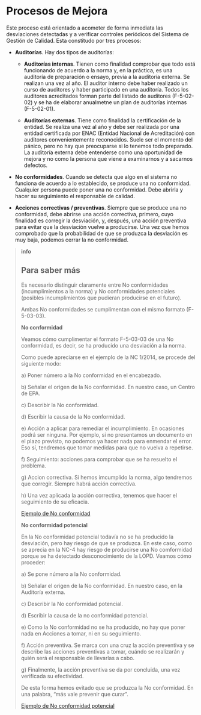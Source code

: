 
# Procesos de Mejora

Este proceso está orientado a acometer de forma inmediata las desviaciones detectadas y a verificar controles periódicos del Sistema de Gestión de Calidad. Esta constitudo por tres procesos:

- **Auditorías**. Hay dos tipos de auditorías:

    - **Auditorías internas**. Tienen como finalidad comprobar que todo está funcionando de acuerdo a la norma y, en la práctica, es una auditoría de preparación o ensayo, previa a la auditoría externa. Se realizan una vez al año. El auditor interno debe haber realizado un curso de auditores y haber participado en una auditoría. Todos los auditores acreditados forman parte del listado de auditores (F-5-02-02) y se ha de elaborar anualmetne un plan de auditorías internas (F-5-02-01).

    - **Auditorías externas**. Tiene como finalidad la certificación de la entidad. Se realiza una vez al año y debe ser realizada por una entidad certificada por ENAC (Entidad Nacional de Acreditación) con auditores convenientemente reconocidos. Suele ser el momento del pánico, pero no hay que preocuparse si lo tenemos todo preparado. La auditoría externa debe entenderse como una oportunidad de mejora y no como la persona que viene a examinarnos y a sacarnos defectos.

- **No conformidades**. Cuando se detecta que algo en el sistema no funciona de acuerdo a lo establecido, se produce una no conformidad. Cualquier persona puede poner una no conformidad. Debe abrirla y hacer su seguimiento el responsable de calidad.

- **Acciones correctivas / preventivas**. Siempre que se produce una no conformidad, debe abrirse una acción correctiva, primero, cuyo finalidad es corregir la desviación, y, después, una acción preventiva para evitar que la desviación vuelve a producirse. Una vez que hemos comprobado que la probabilidad de que se produzca la desviación es muy baja, podemos cerrar la no conformidad.

>**info**
>## Para saber más
>
>Es necesario distinguir claramente entre No conformidades (incumplimientos a la norma) y No conformidades potenciales (posibles incumplimientos que pudieran producirse en el futuro).
>
>Ambas No conformidades se cumplimentan con el mismo formato (F-5-03-03).
>
>**No conformidad**
>
>Veamos cómo cumplimentar el formato F-5-03-03 de una No conformidad, es decir, se ha producido una desviación a la norma.
>
>Como puede apreciarse en el ejemplo de la NC 1/2014, se procede del siguiente modo:
>
>a) Poner número a la No conformidad en el encabezado.
>
>b) Señalar el origen de la No conformidad. En nuestro caso, un Centro de EPA.
>
>c) Describir la No conformidad.
>
>d) Escribir la causa de la No conformidad.
>
>e) Acción a aplicar para remediar el incumplimiento. En ocasiones podrá ser ninguna. Por ejemplo, si no presentamos un documento en el plazo previsto, no podemos ya hacer nada para enmendar el error. Eso sí, tendremos que tomar medidas para que no vuelva a repetirse.
>
>f) Seguimiento: acciones para comprobar que se ha resuelto el problema.
>
>g) Accion correctiva. Si hemos imcumplido la norma, algo tendremos que corregir. Siempre habrá acción correctiva.
>
>h) Una vez aplicada la acción correctiva, tenemos que hacer el seguimiento de su eficacia.
>
>[Ejemplo de No conformidad](http://aularagon.catedu.es/materialesaularagon2013/fepa/zips/Modulo_8/F-5-03-03_no_conformidad.doc)
>
>**No conformidad potencial**
>
>En la No conformidad potencial todavía no se ha producido la desviación, pero hay riesgo de que se produzca. En este caso, como se aprecia en la NC-4 hay riesgo de producirse una No comformidad porque se ha detectado desconocimiento de la LOPD. Veamos cómo proceder:
>
>a) Se pone número a la No conformidad.
>
>b) Señalar el origen de la No conformidad. En nuestro caso, en la Auditoría externa.
>
>c) Describir la No conformidad potencial.
>
>d) Escribir la causa de la no conformidad potencial.
>
>e) Como la No conformidad no se ha producido, no hay que poner nada en Acciones a tomar, ni en su seguimiento.
>
>f) Acción preventiva. Se marca con una cruz la acción preventiva y se describe las acciones preventivas a tomar, cuándo se realizarán y quién será el responsable de llevarlas a cabo.
>
>g) Finalmente, la acción preventiva se da por concluida, una vez verificada su efectividad.
>
>De esta forma hemos evitado que se produzca la No conformidad. En una palabra, “más vale prevenir que curar”.
>
>[Ejemplo de No conformidad potencial](http://aularagon.catedu.es/materialesaularagon2013/fepa/zips/Modulo_8/F-5-03-03_auditoria_externa_ob01.doc)
